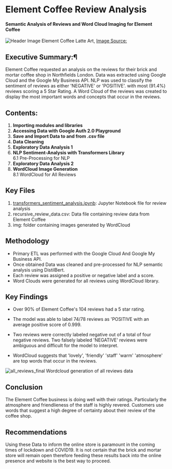 # Element Coffee Review Analysis

#### Semantic Analysis of Reviews and Word Cloud Imaging for Element Coffee
![Header Image](https://scontent-iad3-1.cdninstagram.com/v/t51.29350-15/106366391_713884452737352_277651400985110000_n.jpg?_nc_cat=107&_nc_sid=8ae9d6&_nc_ohc=GUoNXHiB7Y4AX8hmlZG&_nc_ht=scontent-iad3-1.cdninstagram.com&oh=a0bbb0ac5cc6ac5fa14447df046d7b60&oe=5FB1DEBC)
Element Coffee Latte Art, [Image Source:](https://www.elementcoffee.co.uk "www.elementcoffee.co.uk")
## Executive Summary:¶
Element Coffee requested an analysis on the reviews for their brick and mortar coffee shop in Northfields London. Data was extracted using Google Cloud and the Google My Business API. NLP was used to classify the sentiment of reviews as either 'NEGATIVE' or 'POSITIVE'. with most (91.4%) reviews scoring a 5 Star Rating. A Word Cloud of the reviews was created to display the most important words and concepts that occur in the reviews.

## Contents:
1. **Importing modules and libraries**  
2. **Accessing Data with Google Auth 2.0 Playground**  
3. **Save and Import Data to and from .csv file**  
4. **Data Cleaning**  
5. **Exploratory Data Analysis 1**
6. **NLP Sentiment-Analysis with Transformers Library**  
    6.1 Pre-Processing for NLP  
7. **Exploratory Data Analysis 2**  
8. **WordCloud Image Generation**  
    8.1 WordCloud for All Reviews  
    
## Key Files
1. [transformers_sentiment_analysis.ipynb](https://github.com/algakovic/element_coffee_review_analysis/blob/master/transformers_sentiment_analysis.ipynb): Jupyter Notebook file for review analysis  
2. recursive_review_data.csv: Data file containing review data from Element Coffee  
3. img: folder containing images generated by WordCloud
    
## Methodology
- Primary ETL was performed with the Google Cloud And Google My Business API.
- Once obtained Data was cleaned and pre-processed for NLP semantic analysis using DistilBert.
- Each review was assigned a positive or negative label and a score.
- Word Clouds were generated for all reviews using WordCloud library.

## Key Findings  
- Over 90% of Element Coffee's 104 reviews had a 5 star rating.  
- The model was able to label 74/78 reviews as 'POSITIVE with an average positive score of 0.999.

- Two reviews were correctly labeled negative out of a total of four negative reviews. Two falsely labeled 'NEGATIVE' reviews were ambiguous and difficult for the model to interpret.


- WordCloud suggests that 'lovely', 'friendly' 'staff' 'warm' 'atmosphere' are top words that occur in the reviews. 

![all_reviews_final](https://user-images.githubusercontent.com/40424244/96500310-931b9080-1246-11eb-9e8a-468be31f775c.png)
Wordcloud generation of all reviews data

## Conclusion  
The Element Coffee business is doing well with their ratings. Particularly the atmosphere and friendlieness of the staff is highly revered. Customers use words that suggest a high degree of certainty about their review of the coffee shop.


##  Recommendations  
Using these Data to inform the online store is paramount in the coming times of lockdown and COVID19. It is not certain that the brick and mortar store will remain open therefore feeding these results back into the online presence and website is the best way to proceed.

